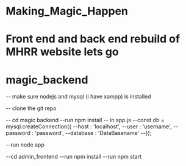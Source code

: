 # Making_Magic_Happen
Front end and back end rebuild of MHRR website lets go
=================================
magic_backend
=================================
-- make sure nodejs and mysql (i have xampp) is installed

-- clone the git repo

-- cd magic backend
--run npm install
 -- in app.js
  --const db = mysql.createConnection({
    --host : 'localhost',
    --user : 'username',
    --password : 'password',
    --database : 'DataBasename'
    --});

--run node app

--cd admin_frontend
--run npm install
--run npm start
